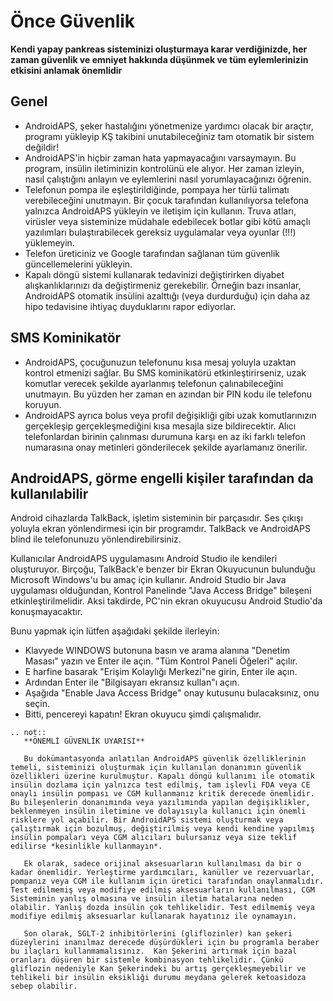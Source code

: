 # Önce Güvenlik

**Kendi yapay pankreas sisteminizi oluşturmaya karar verdiğinizde, her zaman güvenlik ve emniyet hakkında düşünmek ve tüm eylemlerinizin etkisini anlamak önemlidir**

## Genel

- AndroidAPS, şeker hastalığını yönetmenize yardımcı olacak bir araçtır, programı yükleyip KŞ takibini unutabileceğiniz tam otomatik bir sistem değildir!
- AndroidAPS'in hiçbir zaman hata yapmayacağını varsaymayın. Bu program, insülin iletiminizin kontrolünü ele alıyor. Her zaman izleyin, nasıl çalıştığını anlayın ve eylemlerini nasıl yorumlayacağınızı öğrenin.
- Telefonun pompa ile eşleştirildiğinde, pompaya her türlü talimatı verebileceğini unutmayın. Bir çocuk tarafından kullanılıyorsa telefona yalnızca AndroidAPS yükleyin ve iletişim için kullanın. Truva atları, virüsler veya sisteminize müdahale edebilecek botlar gibi kötü amaçlı yazılımları bulaştırabilecek gereksiz uygulamalar veya oyunlar (!!!) yüklemeyin.
- Telefon üreticiniz ve Google tarafından sağlanan tüm güvenlik güncellemelerini yükleyin.
- Kapalı döngü sistemi kullanarak tedavinizi değiştirirken diyabet alışkanlıklarınızı da değiştirmeniz gerekebilir. Örneğin bazı insanlar, AndroidAPS otomatik insülini azalttığı (veya durdurduğu) için daha az hipo tedavisine ihtiyaç duyduklarını rapor ediyorlar.

## SMS Kominikatör

- AndroidAPS, çocuğunuzun telefonunu kısa mesaj yoluyla uzaktan kontrol etmenizi sağlar. Bu SMS kominikatörü etkinleştirirseniz, uzak komutlar verecek şekilde ayarlanmış telefonun çalınabileceğini unutmayın. Bu yüzden her zaman en azından bir PIN kodu ile telefonu koruyun.
- AndroidAPS ayrıca bolus veya profil değişikliği gibi uzak komutlarınızın gerçekleşip gerçekleşmediğini kısa mesajla size bildirecektir. Alıcı telefonlardan birinin çalınması durumuna karşı en az iki farklı telefon numarasına onay metinleri gönderilecek şekilde ayarlamanız önerilir.

## AndroidAPS, görme engelli kişiler tarafından da kullanılabilir

Android cihazlarda TalkBack, işletim sisteminin bir parçasıdır. Ses çıkışı yoluyla ekran yönlendirmesi için bir programdır. TalkBack ve AndroidAPS blind ile telefonunuzu yönlendirebilirsiniz.

Kullanıcılar AndroidAPS uygulamasını Android Studio ile kendileri oluşturuyor. Birçoğu, TalkBack'e benzer bir Ekran Okuyucunun bulunduğu Microsoft Windows'u bu amaç için kullanır. Android Studio bir Java uygulaması olduğundan, Kontrol Panelinde "Java Access Bridge" bileşeni etkinleştirilmelidir. Aksi takdirde, PC'nin ekran okuyucusu Android Studio'da konuşmayacaktır.

Bunu yapmak için lütfen aşağıdaki şekilde ilerleyin:

- Klavyede WINDOWS butonuna basın ve arama alanına "Denetim Masası" yazın ve Enter ile açın. "Tüm Kontrol Paneli Öğeleri" açılır.
- E harfine basarak "Erişim Kolaylığı Merkezi"ne girin, Enter ile açın.
- Ardından Enter ile "Bilgisayarı ekransız kullan"ı açın.
- Aşağıda "Enable Java Access Bridge" onay kutusunu bulacaksınız, onu seçin.
- Bitti, pencereyi kapatın! Ekran okuyucu şimdi çalışmalıdır.

```{eval-rst}
.. not::
   **ÖNEMLİ GÜVENLİK UYARISI**

   Bu dokümantasyonda anlatılan AndroidAPS güvenlik özelliklerinin temeli, sisteminizi oluşturmak için kullanılan donanımın güvenlik özellikleri üzerine kurulmuştur. Kapalı döngü kullanımı ile otomatik insülin dozlama için yalnızca test edilmiş, tam işlevli FDA veya CE onaylı insülin pompası ve CGM kullanmanız kritik derecede önemlidir. Bu bileşenlerin donanımında veya yazılımında yapılan değişiklikler, beklenmeyen insülin iletimine ve dolayısıyla kullanıcı için önemli risklere yol açabilir. Bir AndroidAPS sistemi oluşturmak veya çalıştırmak için bozulmuş, değiştirilmiş veya kendi kendine yapılmış insülin pompaları veya CGM alıcıları bulursanız veya size teklif edilirse *kesinlikle kullanmayın*.

   Ek olarak, sadece orijinal aksesuarların kullanılması da bir o kadar önemlidir. Yerleştirme yardımcıları, kanüller ve rezervuarlar, pompanız veya CGM ile kullanım için üretici tarafından onaylanmalıdır. Test edilmemiş veya modifiye edilmiş aksesuarların kullanılması, CGM Sisteminin yanlış olmasına ve insülin iletim hatalarına neden olabilir. Yanlış dozda insülin çok tehlikelidir. Test edilmemiş veya modifiye edilmiş aksesuarlar kullanarak hayatınız ile oynamayın.

   Son olarak, SGLT-2 inhibitörlerini (gliflozinler) kan şekeri düzeylerini inanılmaz derecede düşürdükleri için bu programla beraber bu ilaçları kullanmamalısınız.  Kan Şekerini artırmak için bazal oranları düşüren bir sistemle kombinasyon tehlikelidir. Çünkü gliflozin nedeniyle Kan Şekerindeki bu artış gerçekleşmeyebilir ve tehlikeli bir insülin eksikliği durumu meydana gelerek ketoasidoza sebep olabilir.
```
